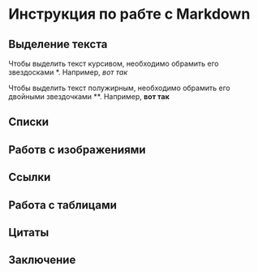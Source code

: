 # Инструкция по рабте с Markdown

## Выделение текста

Чтобы выделить текст курсивом, необходимо обрамить его звездосками *. Например, *вот так*

Чтобы выделить текст полужирным, необходимо обрамить его двойными звездочками **. Например, **вот так**


## Списки

## Работв с изображениями

## Ссылки

## Работа с таблицами

## Цитаты

## Заключение
